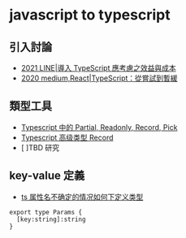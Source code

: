 # javascript to typescript

## 引入討論

- [2021 LINE|導入 TypeScript 應考慮之效益與成本](https://engineering.linecorp.com/zh-hant/blog/benefits-and-costs-to-consider-when-installing-typescript)
- [2020 medium,React|TypeScript：從嘗試到暫緩 ](https://medium.com/ichef/typescript-%E5%BE%9E%E5%98%97%E8%A9%A6%E5%88%B0%E6%9A%AB%E7%B7%A9-331f883f5f9a)



## 類型工具
- [Typescript 中的 Partial, Readonly, Record, Pick](https://juejin.cn/post/6844904066489778183)
- [Typescript 高级类型 Record](https://juejin.cn/post/6844904066489778183)
- [ ]TBD 研究

## key-value 定義
- [ts 属性名不确定的情况如何下定义类型](https://blog.csdn.net/qq_34703156/article/details/122968275)

```
export type Params {
  [key:string]:string
}

```
